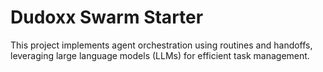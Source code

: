 # Dudoxx Swarm Starter

This project implements agent orchestration using routines and handoffs, leveraging large language models (LLMs) for efficient task management.
